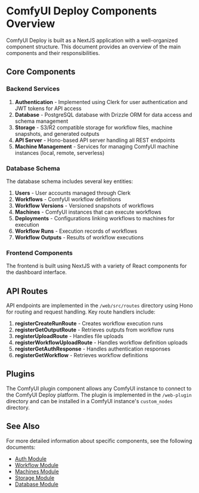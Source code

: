 # ComfyUI Deploy Components Overview

ComfyUI Deploy is built as a NextJS application with a well-organized component structure. This document provides an overview of the main components and their responsibilities.

## Core Components

### Backend Services

1. **Authentication** - Implemented using Clerk for user authentication and JWT tokens for API access
2. **Database** - PostgreSQL database with Drizzle ORM for data access and schema management
3. **Storage** - S3/R2 compatible storage for workflow files, machine snapshots, and generated outputs
4. **API Server** - Hono-based API server handling all REST endpoints
5. **Machine Management** - Services for managing ComfyUI machine instances (local, remote, serverless)

### Database Schema

The database schema includes several key entities:

1. **Users** - User accounts managed through Clerk
2. **Workflows** - ComfyUI workflow definitions
3. **Workflow Versions** - Versioned snapshots of workflows
4. **Machines** - ComfyUI instances that can execute workflows
5. **Deployments** - Configurations linking workflows to machines for execution
6. **Workflow Runs** - Execution records of workflows
7. **Workflow Outputs** - Results of workflow executions

### Frontend Components

The frontend is built using NextJS with a variety of React components for the dashboard interface.

## API Routes

API endpoints are implemented in the `/web/src/routes` directory using Hono for routing and request handling. Key route handlers include:

1. **registerCreateRunRoute** - Creates workflow execution runs
2. **registerGetOutputRoute** - Retrieves outputs from workflow runs
3. **registerUploadRoute** - Handles file uploads
4. **registerWorkflowUploadRoute** - Handles workflow definition uploads
5. **registerGetAuthResponse** - Handles authentication responses
6. **registerGetWorkflow** - Retrieves workflow definitions

## Plugins

The ComfyUI plugin component allows any ComfyUI instance to connect to the ComfyUI Deploy platform. The plugin is implemented in the `/web-plugin` directory and can be installed in a ComfyUI instance's `custom_nodes` directory.

## See Also

For more detailed information about specific components, see the following documents:

- [Auth Module](./MODULES_BREAKDOWN/Auth.md)
- [Workflow Module](./MODULES_BREAKDOWN/Workflow.md)
- [Machines Module](./MODULES_BREAKDOWN/Machines.md)
- [Storage Module](./MODULES_BREAKDOWN/Storage.md)
- [Database Module](./MODULES_BREAKDOWN/Database.md) 